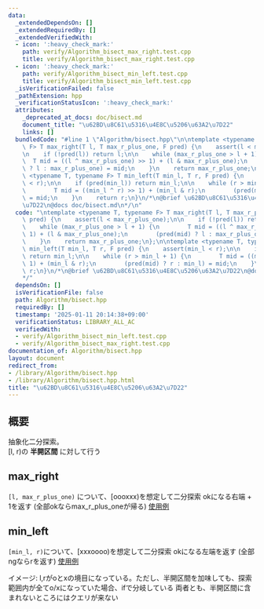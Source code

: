 ```yaml
---
data:
  _extendedDependsOn: []
  _extendedRequiredBy: []
  _extendedVerifiedWith:
  - icon: ':heavy_check_mark:'
    path: verify/Algorithm_bisect_max_right.test.cpp
    title: verify/Algorithm_bisect_max_right.test.cpp
  - icon: ':heavy_check_mark:'
    path: verify/Algorithm_bisect_min_left.test.cpp
    title: verify/Algorithm_bisect_min_left.test.cpp
  _isVerificationFailed: false
  _pathExtension: hpp
  _verificationStatusIcon: ':heavy_check_mark:'
  attributes:
    _deprecated_at_docs: doc/bisect.md
    document_title: "\u62BD\u8C61\u5316\u4E8C\u5206\u63A2\u7D22"
    links: []
  bundledCode: "#line 1 \"Algorithm/bisect.hpp\"\n\ntemplate <typename T, typename\
    \ F> T max_right(T l, T max_r_plus_one, F pred) {\n    assert(l < max_r_plus_one);\n\
    \n    if (!pred(l)) return l;\n\n    while (max_r_plus_one > l + 1) {\n      \
    \  T mid = ((l ^ max_r_plus_one) >> 1) + (l & max_r_plus_one);\n        (pred(mid)\
    \ ? l : max_r_plus_one) = mid;\n    }\n    return max_r_plus_one;\n};\n\ntemplate\
    \ <typename T, typename F> T min_left(T min_l, T r, F pred) {\n    assert(min_l\
    \ < r);\n\n    if (pred(min_l)) return min_l;\n\n    while (r > min_l + 1) {\n\
    \        T mid = ((min_l ^ r) >> 1) + (min_l & r);\n        (pred(mid) ? r : min_l)\
    \ = mid;\n    }\n    return r;\n}\n/*\n@brief \u62BD\u8C61\u5316\u4E8C\u5206\u63A2\
    \u7D22\n@docs doc/bisect.md\n*/\n"
  code: "\ntemplate <typename T, typename F> T max_right(T l, T max_r_plus_one, F\
    \ pred) {\n    assert(l < max_r_plus_one);\n\n    if (!pred(l)) return l;\n\n\
    \    while (max_r_plus_one > l + 1) {\n        T mid = ((l ^ max_r_plus_one) >>\
    \ 1) + (l & max_r_plus_one);\n        (pred(mid) ? l : max_r_plus_one) = mid;\n\
    \    }\n    return max_r_plus_one;\n};\n\ntemplate <typename T, typename F> T\
    \ min_left(T min_l, T r, F pred) {\n    assert(min_l < r);\n\n    if (pred(min_l))\
    \ return min_l;\n\n    while (r > min_l + 1) {\n        T mid = ((min_l ^ r) >>\
    \ 1) + (min_l & r);\n        (pred(mid) ? r : min_l) = mid;\n    }\n    return\
    \ r;\n}\n/*\n@brief \u62BD\u8C61\u5316\u4E8C\u5206\u63A2\u7D22\n@docs doc/bisect.md\n\
    */"
  dependsOn: []
  isVerificationFile: false
  path: Algorithm/bisect.hpp
  requiredBy: []
  timestamp: '2025-01-11 20:14:38+09:00'
  verificationStatus: LIBRARY_ALL_AC
  verifiedWith:
  - verify/Algorithm_bisect_min_left.test.cpp
  - verify/Algorithm_bisect_max_right.test.cpp
documentation_of: Algorithm/bisect.hpp
layout: document
redirect_from:
- /library/Algorithm/bisect.hpp
- /library/Algorithm/bisect.hpp.html
title: "\u62BD\u8C61\u5316\u4E8C\u5206\u63A2\u7D22"
---
```

## 概要
抽象化二分探索。  
[l, r)の **半開区間** に対して行う

## max_right
`[l, max_r_plus_one)` について、[oooxxx)を想定して二分探索
okになる右端 + 1を返す
(全部okならmax_r_plus_oneが帰る)
[使用例](https://judge.yosupo.jp/submission/258880)
## min_left 
`[min_l, r)`について、[xxxoooo)を想定して二分探索
okになる左端を返す
(全部ngならrを返す)
[使用例](https://atcoder.jp/contests/abc312/submissions/61216108)


イメージ: l,rがoとxの境目になっている。ただし、半開区間を加味しても、探索範囲内が全てo/xになっていた場合、ifで分岐している
両者とも、半開区間に含まれないところにはクエリが来ない